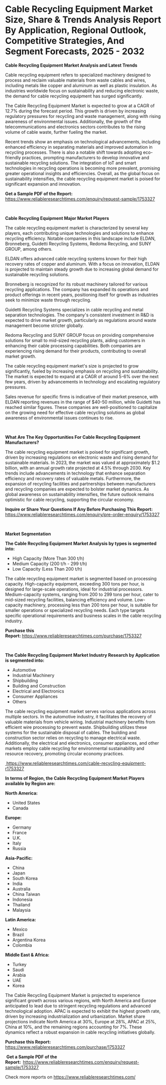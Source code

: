 <p><h1>Cable Recycling Equipment Market Size, Share & Trends Analysis Report By Application, Regional Outlook, Competitive Strategies, And Segment Forecasts, 2025 - 2032</h1></p><p><strong>Cable Recycling Equipment Market Analysis and Latest Trends</strong></p>
<p><p>Cable recycling equipment refers to specialized machinery designed to process and reclaim valuable materials from waste cables and wires, including metals like copper and aluminum as well as plastic insulation. As industries worldwide focus on sustainability and reducing electronic waste, the demand for cable recycling equipment has surged significantly.</p><p>The Cable Recycling Equipment Market is expected to grow at a CAGR of 12.7% during the forecast period. This growth is driven by increasing regulatory pressures for recycling and waste management, along with rising awareness of environmental issues. Additionally, the growth of the telecommunications and electronics sectors contributes to the rising volume of cable waste, further fueling the market.</p><p>Recent trends show an emphasis on technological advancements, including enhanced efficiency in separating materials and improved automation in recycling processes. There is also a notable shift towards adopting eco-friendly practices, prompting manufacturers to develop innovative and sustainable recycling solutions. The integration of IoT and smart technologies in recycling operations is becoming more prevalent, promising greater operational insights and efficiencies. Overall, as the global focus on sustainability intensifies, the cable recycling equipment market is poised for significant expansion and innovation.</p></p>
<p><strong>Get a Sample PDF of the Report:&nbsp;</strong> <a href="https://www.reliableresearchtimes.com/enquiry/request-sample/1753327?utm_campaign=2308&utm_medium=2&utm_source=Github&utm_content=ia&utm_term=18022025&utm_id=cable-recycling-equipment">https://www.reliableresearchtimes.com/enquiry/request-sample/1753327</a></p>
<p>&nbsp;</p>
<p><strong>Cable Recycling Equipment Major Market Players</strong></p>
<p><p>The cable recycling equipment market is characterized by several key players, each contributing unique technologies and solutions to enhance recycling efficiency. Notable companies in this landscape include ELDAN, Bronneberg, Guidetti Recycling Systems, Redoma Recycling, and SUNY GROUP, among others. </p><p>ELDAN offers advanced cable recycling systems known for their high recovery rates of copper and aluminum. With a focus on innovation, ELDAN is projected to maintain steady growth due to increasing global demand for sustainable recycling solutions. </p><p>Bronneberg is recognized for its robust machinery tailored for various recycling applications. The company has expanded its operations and product offerings in recent years, positioning itself for growth as industries seek to minimize waste through recycling.</p><p>Guidetti Recycling Systems specializes in cable recycling and metal separation technologies. The company's consistent investment in R&D is expected to drive market growth, particularly as regulations around waste management become stricter globally. </p><p>Redoma Recycling and SUNY GROUP focus on providing comprehensive solutions for small to mid-sized recycling plants, aiding customers in enhancing their cable processing capabilities. Both companies are experiencing rising demand for their products, contributing to overall market growth.</p><p>The cable recycling equipment market's size is projected to grow significantly, fueled by increasing emphasis on recycling and sustainability. The market is expected to expand at a CAGR of around 5-6% over the next few years, driven by advancements in technology and escalating regulatory pressures.</p><p>Sales revenue for specific firms is indicative of their market presence, with ELDAN reporting revenues in the range of $40-50 million, while Guidetti has reached similar figures. These companies are well-positioned to capitalize on the growing need for effective cable recycling solutions as global awareness of environmental issues continues to rise.</p></p>
<p>&nbsp;</p>
<p><strong>What Are The Key Opportunities For Cable Recycling Equipment Manufacturers?</strong></p>
<p><p>The cable recycling equipment market is poised for significant growth, driven by increasing regulations on electronic waste and rising demand for sustainable materials. In 2023, the market was valued at approximately $1.2 billion, with an annual growth rate projected at 4.5% through 2030. Key trends include advancements in technology that enhance separation efficiency and recovery rates of valuable metals. Furthermore, the expansion of recycling facilities and partnerships between manufacturers and recycling companies are expected to bolster market dynamics. As global awareness on sustainability intensifies, the future outlook remains optimistic for cable recycling, supporting the circular economy.</p></p>
<p><strong>Inquire or Share Your Questions If Any Before Purchasing This Report:</strong> <a href="https://www.reliableresearchtimes.com/enquiry/pre-order-enquiry/1753327?utm_campaign=2308&utm_medium=2&utm_source=Github&utm_content=ia&utm_term=18022025&utm_id=cable-recycling-equipment">https://www.reliableresearchtimes.com/enquiry/pre-order-enquiry/1753327</a></p>
<p>&nbsp;</p>
<p><strong>Market Segmentation</strong></p>
<p><strong>The Cable Recycling Equipment Market Analysis by types is segmented into:</strong></p>
<p><ul><li>High Capacity (More Than 300 t/h)</li><li>Medium Capacity (200 t/h - 299 t/h)</li><li>Low Capacity (Less Than 200 t/h)</li></ul></p>
<p><p>The cable recycling equipment market is segmented based on processing capacity. High-capacity equipment, exceeding 300 tons per hour, is designed for large-scale operations, ideal for industrial processors. Medium-capacity systems, ranging from 200 to 299 tons per hour, cater to mid-sized recycling facilities, balancing efficiency and volume. Low-capacity machinery, processing less than 200 tons per hour, is suitable for smaller operations or specialized recycling needs. Each type targets specific operational requirements and business scales in the cable recycling industry.</p></p>
<p><strong>Purchase this Report:&nbsp;</strong><a href="https://www.reliableresearchtimes.com/purchase/1753327?utm_campaign=2308&utm_medium=2&utm_source=Github&utm_content=ia&utm_term=18022025&utm_id=cable-recycling-equipment">https://www.reliableresearchtimes.com/purchase/1753327</a></p>
<p>&nbsp;</p>
<p><strong>The Cable Recycling Equipment Market Industry Research by Application is segmented into:</strong></p>
<p><ul><li>Automotive</li><li>Industrial Machinery</li><li>Shipbuilding</li><li>Building and Construction</li><li>Electrical and Electronics</li><li>Consumer Appliances</li><li>Others</li></ul></p>
<p><p>The cable recycling equipment market serves various applications across multiple sectors. In the automotive industry, it facilitates the recovery of valuable materials from vehicle wiring. Industrial machinery benefits from efficient wire processing to prevent waste. Shipbuilding utilizes these systems for the sustainable disposal of cables. The building and construction sector relies on recycling to manage electrical waste. Additionally, the electrical and electronics, consumer appliances, and other markets employ cable recycling for environmental sustainability and resource recovery, promoting circular economy practices.</p></p>
<p><a href="https://www.reliableresearchtimes.com/cable-recycling-equipment-r1753327?utm_campaign=2308&utm_medium=2&utm_source=Github&utm_content=ia&utm_term=18022025&utm_id=cable-recycling-equipment">&nbsp;https://www.reliableresearchtimes.com/cable-recycling-equipment-r1753327</a></p>
<p><strong>In terms of Region, the Cable Recycling Equipment Market Players available by Region are:</strong></p>
<p>
    <p> <strong> North America: </strong>
        <ul>
            <li>United States</li>
            <li>Canada</li>
        </ul>
        </p> 
    <p> <strong> Europe: </strong>
        <ul>
            <li>Germany</li>
            <li>France</li>
            <li>U.K.</li>
            <li>Italy</li>
            <li>Russia</li>
        </ul>
        </p> 
    <p> <strong> Asia-Pacific: </strong>
        <ul>
            <li>China</li>
            <li>Japan</li>
            <li>South Korea</li>
            <li>India</li>
            <li>Australia</li>
            <li>China Taiwan</li>
            <li>Indonesia</li>
            <li>Thailand</li>
            <li>Malaysia</li>
        </ul>
        </p> 
    <p> <strong> Latin America: </strong>
        <ul>
            <li>Mexico</li>
            <li>Brazil</li>
            <li>Argentina Korea</li>
            <li>Colombia</li>
        </ul>
        </p> 
    <p> <strong> Middle East & Africa: </strong>
        <ul>
            <li>Turkey</li>
            <li>Saudi</li>
            <li>Arabia</li>
            <li>UAE</li>
            <li>Korea</li>
        </ul>
    </p>
    </p>
<p><p>The Cable Recycling Equipment Market is projected to experience significant growth across various regions, with North America and Europe anticipated to lead due to stringent recycling regulations and advanced technological adoption. APAC is expected to exhibit the highest growth rate, driven by increasing industrialization and urbanization. Market share projections indicate North America at 30%, Europe at 28%, APAC at 25%, China at 10%, and the remaining regions accounting for 7%. These dynamics reflect a robust expansion in cable recycling initiatives globally.</p></p>
<p><strong>Purchase this Report: </strong><a href="https://www.reliableresearchtimes.com/purchase/1753327?utm_campaign=2308&utm_medium=2&utm_source=Github&utm_content=ia&utm_term=18022025&utm_id=cable-recycling-equipment">https://www.reliableresearchtimes.com/purchase/1753327</a></p>
<p>&nbsp;<strong>Get a Sample PDF of the Report:&nbsp;&nbsp;</strong><a href="https://www.reliableresearchtimes.com/enquiry/request-sample/1753327?utm_campaign=2308&utm_medium=2&utm_source=Github&utm_content=ia&utm_term=18022025&utm_id=cable-recycling-equipment">https://www.reliableresearchtimes.com/enquiry/request-sample/1753327</a></p>
<p><strong></strong></p>
<p>Check more reports on <a href="https://www.reliableresearchtimes.com/?utm_campaign=2308&utm_medium=2&utm_source=Github&utm_content=ia&utm_term=18022025&utm_id=cable-recycling-equipment">https://www.reliableresearchtimes.com/</a></p>